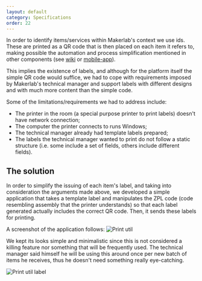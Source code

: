 ```yaml
---
layout: default
category: Specifications
order: 22
---
```


In order to identify items/services within Makerlab's context we use ids.
These are printed as a QR code that is then placed on each item it refers to,
making possible the automation and process simplification mentioned in other
components (see [wiki](/specification/wiki/) or
[mobile-app](/specification/mobile-app/)).

This implies the existence of labels, and although for the platform itself the
simple QR code would suffice, we had to cope with requirements imposed by
Makerlab's technical manager and support labels with different designs and
with much more content than the simple code.

Some of the limitations/requirements we had to address include:
* The printer in the room (a special purpose printer to print labels) doesn't
  have network connection;
* The computer the printer connects to runs Windows;
* The technical manager already had template labels prepared;
* The labels the technical manager wanted to print do not follow a static
  structure (i.e. some include a set of fields, others include different
  fields).

## The solution

In order to simplify the issuing of each item's label, and taking into
consideration the arguments made above, we developed a simple application that
takes a template label and manipulates the ZPL code (code resembling assembly
that the printer understands) so that each label generated actually includes
the correct QR code. Then, it sends these labels for printing.

A screenshot of the application follows:
![Print util](https://firebasestorage.googleapis.com/v0/b/makerlab-b9b8c.appspot.com/o/Print-util.png?alt=media&token=659e1bfb-b925-4347-81e4-a5ccddf91f94)

We kept its looks simple and minimalistic since this is not considered a
killing feature nor something that will be frequently used. The technical
manager said himself he will be using this around once per new batch of items
he receives, thus he doesn't need something really eye-catching.

![Print util label](https://firebasestorage.googleapis.com/v0/b/makerlab-b9b8c.appspot.com/o/Print-util-label.png?alt=media&token=fc87207f-b12f-4a94-a957-7e95faa9edbe)
